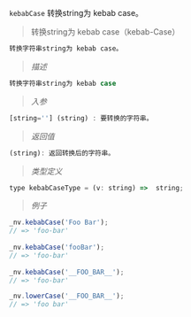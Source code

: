 `kebabCase` 转换string为 kebab case。

> 转换string为 kebab case（kebab-Case）

```javascript
转换字符串string为 kebab case。
```
> *描述*

```javascript
转换字符串string为 kebab case
```

> *入参*

```javascript
[string=''] (string) : 要转换的字符串。
```

> *返回值*

```javascript
(string): 返回转换后的字符串。
```

> *类型定义*

```javascript
type kebabCaseType = (v: string) =>  string;
```

> *例子*

```javascript
_nv.kebabCase('Foo Bar');
// => 'foo-bar'
 
_nv.kebabCase('fooBar');
// => 'foo-bar'
 
_nv.kebabCase('__FOO_BAR__');
// => 'foo-bar'

_nv.lowerCase('__FOO_BAR__');
// => 'foo bar'
```


